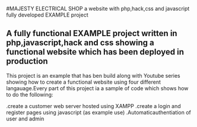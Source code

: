 ﻿#MAJESTY ELECTRICAL SHOP a website with php,hack,css and javascript fully developed EXAMPLE project

 ## A fully functional EXAMPLE project written in php,javascript,hack and css showing a functional website which has been deployed in production

 This project is an example that has ben build along with Youtube series showing how to create a functional website using four different langauage.Every part of this project ia a  sample of  code which  shows how to do the following:

 .create a customer web server hosted using XAMPP
 .create a login and register pages using javascript (as example use)
 .Automaticauthentiation of user and admin
 
 
